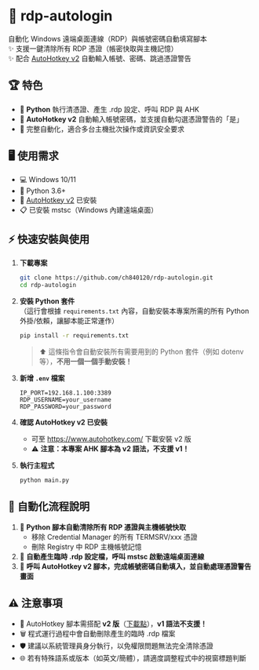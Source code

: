 # 🚀 rdp-autologin 

自動化 Windows 遠端桌面連線（RDP）與帳號密碼自動填寫腳本  
✨ 支援一鍵清除所有 RDP 憑證（帳密快取與主機記憶）  
✨ 配合 [AutoHotkey v2](https://www.autohotkey.com/) 自動輸入帳號、密碼、跳過憑證警告

## 🏆 特色
- 🐍 **Python** 執行清憑證、產生 .rdp 設定、呼叫 RDP 與 AHK
- 🤖 **AutoHotkey v2** 自動輸入帳號密碼，並支援自動勾選憑證警告的「是」
- 🔄 完整自動化，適合多台主機批次操作或資訊安全要求

## 🖥️ 使用需求

- 💻 Windows 10/11
- 🐍 Python 3.6+
- 🤖 [AutoHotkey v2](https://www.autohotkey.com/) 已安裝
- 📋 已安裝 mstsc（Windows 內建遠端桌面）

## ⚡ 快速安裝與使用

1. **下載專案**
    ```bash
    git clone https://github.com/ch840120/rdp-autologin.git
    cd rdp-autologin
    ```

2. **安裝 Python 套件**  
   （這行會根據 `requirements.txt` 內容，自動安裝本專案所需的所有 Python 外掛/依賴，讓腳本能正常運作）  
    ```bash
    pip install -r requirements.txt
    ```
    > ⬆️ 這條指令會自動安裝所有需要用到的 Python 套件（例如 dotenv 等），**不用一個一個手動安裝！**

3. **新增 `.env` 檔案**
    ```
    IP_PORT=192.168.1.100:3389
    RDP_USERNAME=your_username
    RDP_PASSWORD=your_password
    ```

4. **確認 AutoHotkey v2 已安裝**  
    - 可至 https://www.autohotkey.com/ 下載安裝 v2 版
    - ⚠️ **注意：本專案 AHK 腳本為 v2 語法，不支援 v1！**

5. **執行主程式**
    ```bash
    python main.py
    ```
    
## 🔄 自動化流程說明

1. 🧹 **Python 腳本自動清除所有 RDP 憑證與主機帳號快取**  
    - 移除 Credential Manager 的所有 TERMSRV/xxx 憑證  
    - 刪除 Registry 中 RDP 主機帳號記憶  
2. 📝 **自動產生臨時 .rdp 設定檔，呼叫 mstsc 啟動遠端桌面連線**  
3. 🤖 **呼叫 AutoHotkey v2 腳本，完成帳號密碼自動填入，並自動處理憑證警告畫面**

## ⚠️ 注意事項

- 🤖 AutoHotkey 腳本需搭配 **v2 版**（[下載點](https://www.autohotkey.com/)），**v1 語法不支援！**
- 🗑️ 程式運行過程中會自動刪除產生的臨時 .rdp 檔案
- 🛡️ 建議以系統管理員身分執行，以免權限問題無法完全清除憑證
- 🌐 若有特殊語系或版本（如英文/簡體），請適度調整程式中的視窗標題判斷
